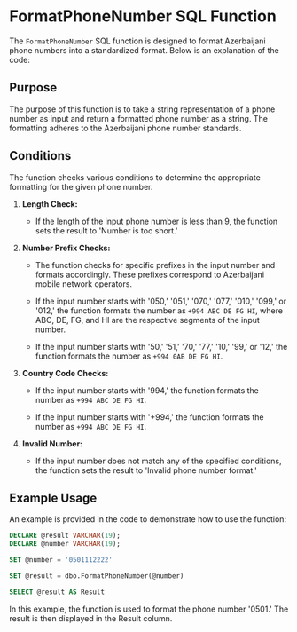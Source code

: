 # FormatPhoneNumber SQL Function

The `FormatPhoneNumber` SQL function is designed to format Azerbaijani phone numbers into a standardized format. Below is an explanation of the code:

## Purpose
The purpose of this function is to take a string representation of a phone number as input and return a formatted phone number as a string. The formatting adheres to the Azerbaijani phone number standards.

## Conditions
The function checks various conditions to determine the appropriate formatting for the given phone number.

1. **Length Check:**
   - If the length of the input phone number is less than 9, the function sets the result to 'Number is too short.'

2. **Number Prefix Checks:**
   - The function checks for specific prefixes in the input number and formats accordingly. These prefixes correspond to Azerbaijani mobile network operators.

   - If the input number starts with '050,' '051,' '070,' '077,' '010,' '099,' or '012,' the function formats the number as `+994 ABC DE FG HI`, where ABC, DE, FG, and HI are the respective segments of the input number.

   - If the input number starts with '50,' '51,' '70,' '77,' '10,' '99,' or '12,' the function formats the number as `+994 0AB DE FG HI`.

3. **Country Code Checks:**
   - If the input number starts with '994,' the function formats the number as `+994 ABC DE FG HI`.

   - If the input number starts with '+994,' the function formats the number as `+994 ABC DE FG HI`.

4. **Invalid Number:**
   - If the input number does not match any of the specified conditions, the function sets the result to 'Invalid phone number format.'

## Example Usage
An example is provided in the code to demonstrate how to use the function:

```sql
DECLARE @result VARCHAR(19);
DECLARE @number VARCHAR(19);

SET @number = '0501112222'

SET @result = dbo.FormatPhoneNumber(@number)

SELECT @result AS Result
```
In this example, the function is used to format the phone number '0501.' The result is then displayed in the Result column.

